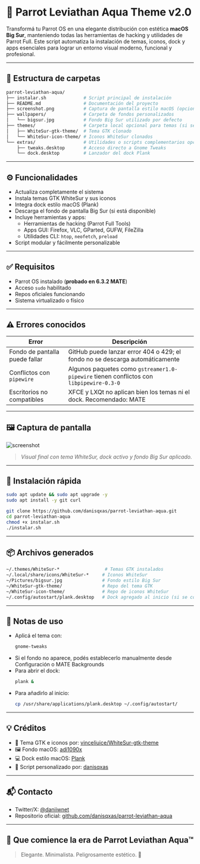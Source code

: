 # 🌊 Parrot Leviathan Aqua Theme v2.0

Transformá tu Parrot OS en una elegante distribución con estética **macOS Big Sur**, manteniendo todas las herramientas de hacking y utilidades de Parrot Full. Este script automatiza la instalación de temas, iconos, dock y apps esenciales para lograr un entorno visual moderno, funcional y profesional.

---

## 📂 Estructura de carpetas

```bash
parrot-leviathan-aqua/
├── instalar.sh              # Script principal de instalación
├── README.md                # Documentación del proyecto
├── screenshot.png           # Captura de pantalla estilo macOS (opcional)
├── wallpapers/              # Carpeta de fondos personalizados
│   └── bigsur.jpg           # Fondo Big Sur utilizado por defecto
├── themes/                  # Carpeta local opcional para temas (si se descargan manualmente)
│   ├── WhiteSur-gtk-theme/  # Tema GTK clonado
│   └── WhiteSur-icon-theme/ # Iconos WhiteSur clonados
└── extras/                  # Utilidades o scripts complementarios opcionales
    ├── tweaks.desktop       # Acceso directo a Gnome Tweaks
    └── dock.desktop         # Lanzador del dock Plank
```

---

## ⚙️ Funcionalidades

- Actualiza completamente el sistema
- Instala temas GTK WhiteSur y sus iconos
- Integra dock estilo macOS (Plank)
- Descarga el fondo de pantalla Big Sur (si está disponible)
- Incluye herramientas y apps:
  - Herramientas de hacking (Parrot Full Tools)
  - Apps GUI: Firefox, VLC, GParted, GUFW, FileZilla
  - Utilidades CLI: `htop`, `neofetch`, `preload`
- Script modular y fácilmente personalizable

---

## ✅ Requisitos

- Parrot OS instalado (**probado en 6.3.2 MATE**)
- Acceso `sudo` habilitado
- Repos oficiales funcionando
- Sistema virtualizado o físico

---

## ⚠️ Errores conocidos

| Error                          | Descripción                                                                             |
| ------------------------------ | --------------------------------------------------------------------------------------- |
| Fondo de pantalla puede fallar | GitHub puede lanzar error 404 o 429; el fondo no se descarga automáticamente            |
| Conflictos con `pipewire`      | Algunos paquetes como `gstreamer1.0-pipewire` tienen conflictos con `libpipewire-0.3-0` |
| Escritorios no compatibles     | XFCE y LXQt no aplican bien los temas ni el dock. Recomendado: MATE                     |

---

## 🖼️ Captura de pantalla

![screenshot](https://raw.githubusercontent.com/danisqxas/parrot-leviathan-aqua/main/screenshot.png)

> *Visual final con tema WhiteSur, dock activo y fondo Big Sur aplicado.*

---

## 📌 Instalación rápida

```bash
sudo apt update && sudo apt upgrade -y
sudo apt install -y git curl

git clone https://github.com/danisqxas/parrot-leviathan-aqua.git
cd parrot-leviathan-aqua
chmod +x instalar.sh
./instalar.sh
```

---

## 📦 Archivos generados

```bash
~/.themes/WhiteSur-*                 # Temas GTK instalados
~/.local/share/icons/WhiteSur-*     # Iconos WhiteSur
~/Pictures/bigsur.jpg               # Fondo estilo Big Sur
~/WhiteSur-gtk-theme/               # Repo del tema GTK
~/WhiteSur-icon-theme/              # Repo de iconos WhiteSur
~/.config/autostart/plank.desktop   # Dock agregado al inicio (si se copia manualmente)
```

---

## 🧠 Notas de uso

- Aplicá el tema con:
  ```bash
  gnome-tweaks
  ```
- Si el fondo no aparece, podés establecerlo manualmente desde Configuración o MATE Backgrounds
- Para abrir el dock:
  ```bash
  plank &
  ```
- Para añadirlo al inicio:
  ```bash
  cp /usr/share/applications/plank.desktop ~/.config/autostart/
  ```

---

## 💡 Créditos

- 🎨 Tema GTK e iconos por: [vinceliuice/WhiteSur-gtk-theme](https://github.com/vinceliuice/WhiteSur-gtk-theme)
- 🖼️ Fondo macOS: [adi1090x](https://github.com/adi1090x/files)
- 💻 Dock estilo macOS: [Plank](https://wiki.gnome.org/Apps/Plank)
- 🧪 Script personalizado por: [danisqxas](https://github.com/danisqxas)

---

## 📬 Contacto

- Twitter/X: [@daniiwnet](https://x.com/daniiwnet)
- Repositorio oficial: [github.com/danisqxas/parrot-leviathan-aqua](https://github.com/danisqxas/parrot-leviathan-aqua)

---

## 🧪 Que comience la era de Parrot Leviathan Aqua™

> Elegante. Minimalista. Peligrosamente estético. 🧬

